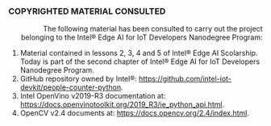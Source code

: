 ### COPYRIGHTED MATERIAL CONSULTED

<div style="text-align: right">The following material has been consulted to carry out the project belonging to the Intel® Edge AI for IoT Developers Nanodegree Program:</div>

1) Material contained in lessons 2, 3, 4 and 5 of Intel® Edge AI Scolarship. Today is part of the second chapter of Intel® Edge AI for IoT Developers Nanodegree Program.
2) GitHub repository owned by Intel®: https://github.com/intel-iot-devkit/people-counter-python.
3) Intel OpenVino v2019-R3 documentation at: https://docs.openvinotoolkit.org/2019_R3/ie_python_api.html.
4) OpenCV v2.4 documents at: https://docs.opencv.org/2.4/index.html.
